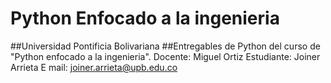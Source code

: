 # Python Enfocado a la ingenieria
##Universidad Pontificia Bolivariana
##Entregables de Python del curso de "Python enfocado a la ingenieria".
Docente: Miguel Ortiz
Estudiante: Joiner Arrieta
E mail: joiner.arrieta@upb.edu.co
